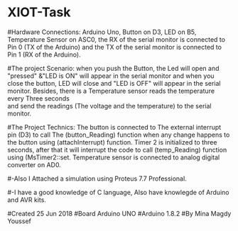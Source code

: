 # XIOT-Task


#Hardware Connections: Arduino Uno, Button on D3, LED on B5, Temperature Sensor on ASC0,
                      the RX of the serial monitor is connected to Pin 0 (TX of the Arduino)
                      and the TX of the serial monitor is connected to Pin 1 (RX of the Arduino).

#The project Scenario: when you push the Button, the Led will open and "pressed" &"LED is ON" 
                      will appear in the serial monitor and when you close the button, LED 
                      will close and "LED is OFF" will appear in the serial monitor. Besides, 
                      there is a Temperature sensor reads the temperature every  Three seconds  
                      and send the readings (The voltage and the temperature) to the serial monitor.

#The Project Technics: The button is connected to The external interrupt pin (D3) to call The 
                      (button_Reading) function when any change happens to the button using 
                      (attachInterrupt) function. Timer 2 is initialized to three seconds, 
                      after that it will interrupt the code to call (temp_Reading) function 
                      using (MsTimer2::set. Temperature sensor is connected to analog digital 
                      converter on AD0.

#-Also I Attached a simulation using Proteus 7.7 Professional.

#-I have a good knowledge of C language, Also have knowlegde of Arduino and AVR kits.
 
#Created 25 Jun 2018
#Board Arduino UNO
#Arduino 1.8.2
#By Mina Magdy Youssef